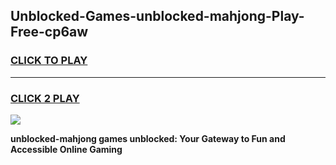 
## Unblocked-Games-unblocked-mahjong-Play-Free-cp6aw
<h3>
<a href="https://premium76.site?title=unblocked-mahjong&ref=21A">CLICK TO PLAY</a></h3>
<hr>

<h3>
<a href="https://premium76.site?title=unblocked-mahjong&ref=21A">CLICK 2 PLAY</a>
  
</h3>

<a href="https://premium76.site?title=unblocked-mahjong&ref=21A"><img src="https://clearcache.store/games.png"></a>


**unblocked-mahjong games unblocked: Your Gateway to Fun and Accessible Online Gaming**
